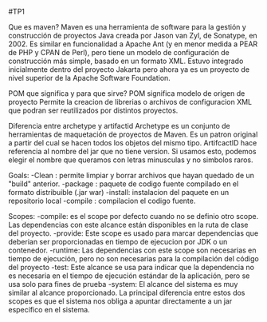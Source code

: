 #TP1


Que es maven?
Maven es una herramienta de software para la gestión y construcción de proyectos Java creada por Jason van Zyl, de Sonatype, en 2002. Es similar en funcionalidad a Apache Ant (y en menor medida a PEAR de PHP y CPAN de Perl), pero tiene un modelo de configuración de construcción más simple, basado en un formato XML. Estuvo integrado inicialmente dentro del proyecto Jakarta pero ahora ya es un proyecto de nivel superior de la Apache Software Foundation.

POM que significa y para que sirve?
POM significa modelo de origen de proyecto
Permite la creacion de librerias o archivos de configuracion XML que podran ser reutilizados por distintos proyectos.

Diferencia entre archetype y artifactid
Archetype es un conjunto de herramientas de maquetación de proyectos de Maven. Es un patron original a partir del cual se hacen todos los objetos del mismo tipo.
ArtifcactID hace referencia al nombre del jar que no tiene version. Si usamos esto, podemos elegir el nombre que queramos con letras minusculas y no simbolos raros.

Goals:
  -Clean : permite limpiar y borrar archivos que hayan quedado de un "build" anterior.
  -package : paquete de codigo fuente compilado en el formato distribuible (.jar war)
  -install: instalacion del paquete en un repositorio local
  -compile : compilacion el codigo fuente.
 
Scopes:
  -compile: es el scope por defecto cuando no se definio otro scope. Las dependencias con este alcance están disponibles en la ruta de clase del proyecto.
  -provide: Este scope es usado para marcar dependencias que deberian ser proporcionadas en tiempo de ejecucion por JDK o un contenedor.
  -runtime: 
Las dependencias con este scope son necesarias en tiempo de ejecución, pero no son necesarias para la compilación del código del proyecto
  -test: 
Este alcance se usa para indicar que la dependencia no es necesaria en el tiempo de ejecución estándar de la aplicación, pero se usa solo para fines de prueba
  -system: El alcance del sistema es muy similar al alcance proporcionado. 
La principal diferencia entre estos dos scopes es que el sistema nos obliga a apuntar directamente a un jar específico en el sistema.




